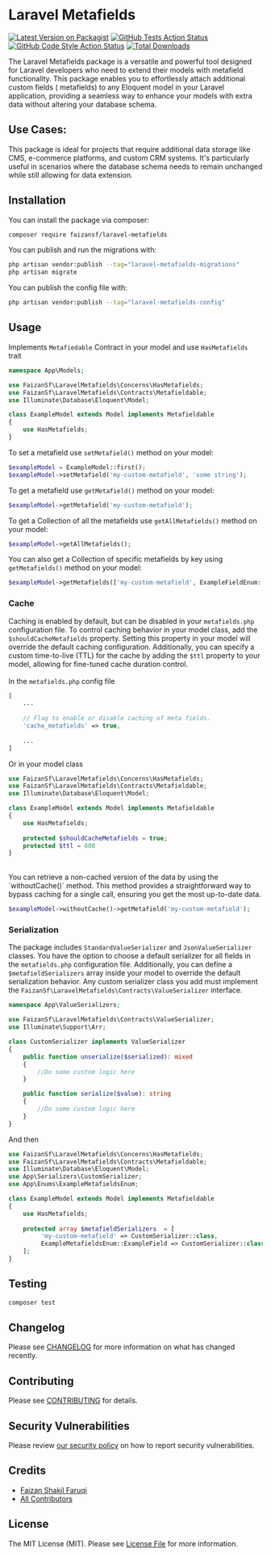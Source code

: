# Laravel Metafields

[![Latest Version on Packagist](https://img.shields.io/packagist/v/faizansf/laravel-metafields.svg?style=flat-square)](https://packagist.org/packages/faizansf/laravel-metafields)
[![GitHub Tests Action Status](https://img.shields.io/github/actions/workflow/status/faizansf/laravel-metafields/run-tests.yml?branch=main&label=tests&style=flat-square)](https://github.com/faizansf/laravel-metafields/actions?query=workflow%3Arun-tests+branch%3Amain)
[![GitHub Code Style Action Status](https://img.shields.io/github/actions/workflow/status/faizansf/laravel-metafields/fix-php-code-style-issues.yml?branch=main&label=code%20style&style=flat-square)](https://github.com/faizansf/laravel-metafields/actions?query=workflow%3A"Fix+PHP+code+style+issues"+branch%3Amain)
[![Total Downloads](https://img.shields.io/packagist/dt/faizansf/laravel-metafields.svg?style=flat-square)](https://packagist.org/packages/faizansf/laravel-metafields)

The Laravel Metafields package is a versatile and powerful tool designed for Laravel developers who need to extend their
models with metafield functionality. This package enables you to effortlessly attach additional custom fields (
metafields) to any Eloquent model in your Laravel application, providing a seamless way to enhance your models with
extra data without altering your database schema.

## Use Cases:

This package is ideal for projects that require additional data storage like CMS, e-commerce platforms, and custom CRM
systems. It's particularly useful in scenarios where the database schema needs to remain unchanged while still allowing
for data extension.

## Installation

You can install the package via composer:

```bash
composer require faizansf/laravel-metafields
```

You can publish and run the migrations with:

```bash
php artisan vendor:publish --tag="laravel-metafields-migrations"
php artisan migrate
```

You can publish the config file with:

```bash
php artisan vendor:publish --tag="laravel-metafields-config"
```

## Usage

Implements `Metafiedable` Contract in your model and use `HasMetafields` trait

```php
namespace App\Models;

use FaizanSf\LaravelMetafields\Concerns\HasMetafields;
use FaizanSf\LaravelMetafields\Contracts\Metafieldable;
use Illuminate\Database\Eloquent\Model;

class ExampleModel extends Model implements Metafieldable
{
    use HasMetafields;
}
```

To set a metafield use `setMetafield()` method on your model:

```php
$exampleModel = ExampleModel::first();
$exampleModel->setMetafield('my-custom-metafield', 'some string');    
```

To get a metafield use `getMetafield()` method on your model:

```php
$exampleModel->getMetafield('my-custom-metafield');    
```

To get a Collection of all the metafields use `getAllMetafields()` method on your model:

```php
$exampleModel->getAllMetafields();    
```

You can also get a Collection of specific metafields by key using `getMetafields()` method on your model:

```php
$exampleModel->getMetafields(['my-custom-metafield', ExampleFieldEnum::ExampleField]);    
```

### Cache

Caching is enabled by default, but can be disabled in your `metafields.php` configuration file. To control caching
behavior
in your model class, add the `$shouldCacheMetafields` property. Setting this property in your model will override the
default caching configuration. Additionally, you can specify a custom time-to-live (TTL) for the cache by adding
the `$ttl` property to your model, allowing for fine-tuned cache duration control.
<br/><br/>
In the `metafields.php` config file

```php
[
    ...
    
    // Flag to enable or disable caching of meta fields.
    'cache_metafields' => true,
    
    ...
]
```

Or in your model class

```php
use FaizanSf\LaravelMetafields\Concerns\HasMetafields;
use FaizanSf\LaravelMetafields\Contracts\Metafieldable;
use Illuminate\Database\Eloquent\Model;

class ExampleModel extends Model implements Metafieldable
{
    use HasMetafields;
    
    protected $shouldCacheMetafields = true;
    protected $ttl = 600
}
```

<br/>
You can retrieve a non-cached version of the data by using the `withoutCache()` method. This method provides a
straightforward way to bypass caching for a single call, ensuring you get the most up-to-date data.

```php
$exampleModel->withoutCache()->getMetafield('my-custom-metafield');   
```

### Serialization

The package includes `StandardValueSerializer` and `JsonValueSerializer` classes. You have the option to choose a
default serializer for all fields in the `metafields.php` configuration file. Additionally, you can define
a `$metafieldSerializers` array inside your model to override the default serialization behavior.
Any custom serializer class you add must implement the `FaizanSf\LaravelMetafields\Contracts\ValueSerializer` interface.

```php
namespace App\ValueSerializers;

use FaizanSf\LaravelMetafields\Contracts\ValueSerializer;
use Illuminate\Support\Arr;

class CustomSerializer implements ValueSerializer
{
    public function unserialize($serialized): mixed
    {
        //Do some custom logic here
    }

    public function serialize($value): string
    {
        //Do some custom logic here
    }
}
```

And then

```php
use FaizanSf\LaravelMetafields\Concerns\HasMetafields;
use FaizanSf\LaravelMetafields\Contracts\Metafieldable;
use Illuminate\Database\Eloquent\Model;
use App\Serializers\CustomSerializer;
use App\Enums\ExampleMetafieldsEnum;

class ExampleModel extends Model implements Metafieldable
{
    use HasMetafields;
    
    protected array $metafieldSerializers  = [
         'my-custom-metafield' => CustomSerializer::class,
         ExampleMetafieldsEnum::ExampleField => CustomSerializer::class
    ];
}
```

## Testing

```bash
composer test
```

## Changelog

Please see [CHANGELOG](CHANGELOG.md) for more information on what has changed recently.

## Contributing

Please see [CONTRIBUTING](CONTRIBUTING.md) for details.

## Security Vulnerabilities

Please review [our security policy](../../security/policy) on how to report security vulnerabilities.

## Credits

- [Faizan Shakil Faruqi](https://github.com/faizansf)
- [All Contributors](../../contributors)

## License

The MIT License (MIT). Please see [License File](LICENSE.md) for more information.
